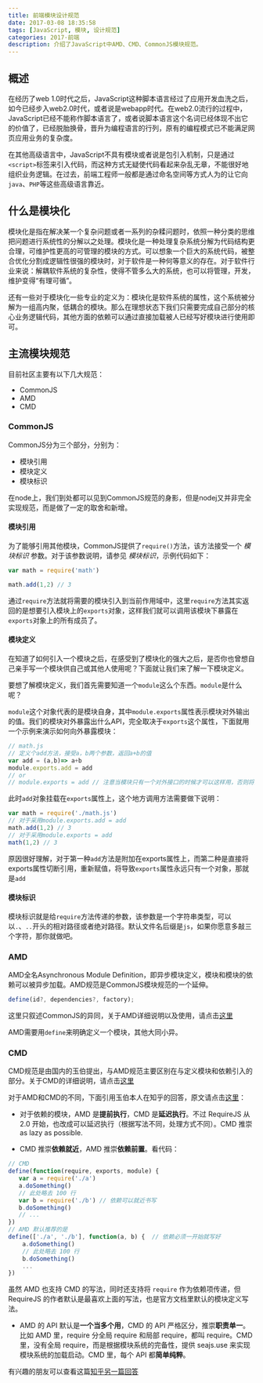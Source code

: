 ```yaml
---
title: 前端模块设计规范
date: 2017-03-08 18:35:58
tags: [JavaScript, 模块, 设计规范]
categories: 2017·前端
description: 介绍了JavaScript中AMD、CMD、CommonJS模块规范。
---
```


## 概述

在经历了web 1.0时代之后，JavaScript这种脚本语言经过了应用开发血洗之后，如今已经步入web2.0时代，或者说是webapp时代。在web2.0流行的过程中，JavaScript已经不能称作脚本语言了，或者说脚本语言这个名词已经体现不出它的价值了，已经脱胎换骨，晋升为编程语言的行列，原有的编程模式已不能满足网页应用业务的复杂度。

在其他高级语言中，JavaScript不具有模块或者说是包引入机制，只是通过`<script>`标签来引入代码，而这种方式无疑使代码看起来杂乱无章，不能很好地组织业务逻辑。在过去，前端工程师一般都是通过命名空间等方式人为的让它向`java`、`PHP`等这些高级语言靠近。

## 什么是模块化

模块化是指在解决某一个复杂问题或者一系列的杂糅问题时，依照一种分类的思维把问题进行系统性的分解以之处理。模块化是一种处理复杂系统分解为代码结构更合理，可维护性更高的可管理的模块的方式。可以想象一个巨大的系统代码，被整合优化分割成逻辑性很强的模块时，对于软件是一种何等意义的存在。对于软件行业来说：解耦软件系统的复杂性，使得不管多么大的系统，也可以将管理，开发，维护变得“有理可循”。

还有一些对于模块化一些专业的定义为：模块化是软件系统的属性，这个系统被分解为一组高内聚，低耦合的模块。那么在理想状态下我们只需要完成自己部分的核心业务逻辑代码，其他方面的依赖可以通过直接加载被人已经写好模块进行使用即可。

## 主流模块规范

目前社区主要有以下几大规范：

- CommonJS
- AMD
- CMD

### CommonJS

CommonJS分为三个部分，分别为：

- 模块引用
- 模块定义
- 模块标识

在node上，我们到处都可以见到CommonJS规范的身影，但是nodej又并非完全实现规范，而是做了一定的取舍和新增。

#### 模块引用

为了能够引用其他模块，CommonJS提供了`require()`方法，该方法接受一个 *模块标识* 参数。对于该参数说明，请参见 *模块标识*，示例代码如下：

```javascript
var math = require('math')

math.add(1,2) // 3
```

通过`require`方法就将需要的模块引入到当前作用域中，这里`require`方法其实返回的是想要引入模块上的`exports`对象，这样我们就可以调用该模块下暴露在`exports`对象上的所有成员了。

#### 模块定义

在知道了如何引入一个模块之后，在感受到了模块化的强大之后，是否你也曾想自己亲手写一个模块供自己或其他人使用呢？下面就让我们来了解一下模块定义。

要想了解模块定义，我们首先需要知道一个`module`这么个东西。`module`是什么呢？

`module`这个对象代表的是模块自身，其中`module.exports`属性表示模块对外输出的值。我们的模块对外暴露出什么API，完全取决于`exports`这个属性，下面就用一个示例来演示如何向外暴露模块：

```javascript
// math.js
// 定义个add方法，接受a，b两个参数，返回a+b的值
var add = (a,b)=> a+b
module.exports.add = add
// or
// module.exports = add // 注意当模块只有一个对外接口的时候才可以这样用，否则将会导致其他接口被切断引用，而无法被外部调用到！
```

此时`add`对象挂载在`exports`属性上，这个地方调用方法需要做下说明：

```javascript
var math = require('./math.js')
// 对于采用module.exports.add = add
math.add(1,2) // 3
// 对于采用module.exports = add
math(1,2) // 3
```

原因很好理解，对于第一种`add`方法是附加在exports属性上，而第二种是直接将exports属性切断引用，重新赋值，将导致`exports`属性永远只有一个对象，那就是`add`

#### 模块标识

模块标识就是给`require`方法传递的参数，该参数是一个字符串类型，可以以`.`、`..`开头的相对路径或者绝对路径。默认文件名后缀是`js`，如果你愿意多敲三个字符，那你就做吧。

### AMD

AMD全名Asynchronous Module Definition，即异步模块定义，模块和模块的依赖可以被异步加载。AMD规范是CommonJS模块规范的一个延伸。

```javascript
define(id?, dependencies?, factory);
```

这里只叙述CommonJS的异同，关于AMD详细说明以及使用，请点击[这里](https://github.com/amdjs/amdjs-api/wiki/AMD )

AMD需要用`define`来明确定义一个模块，其他大同小异。

### CMD

CMD规范是由国内的玉伯提出，与AMD规范主要区别在与定义模块和依赖引入的部分。关于CMD的详细说明，请点击[这里](https://github.com/seajs/seajs/issues/242)

对于AMD和CMD的不同，下面引用玉伯本人在知乎的回答，原文请点击[这里](https://www.zhihu.com/question/20351507/answer/14859415)：

- 对于依赖的模块，AMD 是**提前执行**，CMD 是**延迟执行**。不过 RequireJS 从 2.0 开始，也改成可以延迟执行（根据写法不同，处理方式不同）。CMD 推崇 as lazy as possible.


- CMD 推崇**依赖就近**，AMD 推崇**依赖前置**。看代码：

```javascript
// CMD
define(function(require, exports, module) {
   var a = require('./a')
   a.doSomething()
   // 此处略去 100 行
   var b = require('./b') // 依赖可以就近书写
   b.doSomething()
   // ... 
})
// AMD 默认推荐的是
define(['./a', './b'], function(a, b) {  // 依赖必须一开始就写好
    a.doSomething()
    // 此处略去 100 行
    b.doSomething()
    ...
}) 
```

虽然 AMD 也支持 CMD 的写法，同时还支持将 `require` 作为依赖项传递，但 RequireJS 的作者默认是最喜欢上面的写法，也是官方文档里默认的模块定义写法。

- AMD 的 API 默认是**一个当多个用**，CMD 的 API 严格区分，推崇**职责单一**。比如 AMD 里，require 分全局 require 和局部 require，都叫 require。CMD 里，没有全局 require，而是根据模块系统的完备性，提供 seajs.use 来实现模块系统的加载启动。CMD 里，每个 API 都**简单纯粹**。

有兴趣的朋友可以查看这篇[知乎另一篇回答](https://www.zhihu.com/question/21347409#answer-2323656)